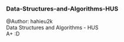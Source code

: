 ### Data-Structures-and-Algorithms-HUS
@Author: hahieu2k  
Data Structures and Algorithms - HUS  
A+ :D  
